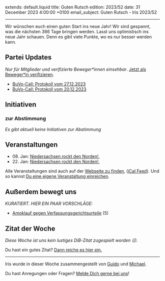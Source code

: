 
extends: default.liquid
title: Guten Rutsch
edition: 2023/52
date: 31 December 2023 4:00:00 +0100
email_subject: Guten Rutsch - Iris 2023/52

---
Wir wünschen euch einen guten Start ins neue Jahr! Wir sind gespannt, was die nächsten 366 Tage bringen werden. Lasst uns optimistisch ins neue Jahr schauen. Denn es gibt viele Punkte, wo es nur besser werden kann.


## Partei Updates

_Nur für Mitglieder und verifizierte Beweger\*innen einsehbar_. [Jetzt als Beweger\*in verifizieren](https://dib.de/bewegerin-werden/).

 - [BuVo-Call: Protokoll vom 27.12.2023](https://marktplatz.dib.de/t/buvo-call-protokoll-vom-27-12-2023/40173)
 - [BuVo-Call: Protokoll vom 20.12.2023](https://marktplatz.dib.de/t/buvo-call-protokoll-vom-20-12-2023/40172)

## Initiativen

### zur Abstimmung
_Es gibt aktuell keine Initiativen zur Abstimmung_

## Veranstaltungen

 - 08.&nbsp;Jan: [Niedersachsen rockt den Norden!](https://dib.de/events/niedersachsen-call-2024-01-08/), 
 - 22.&nbsp;Jan: [Niedersachsen rockt den Norden!](https://dib.de/events/niedersachsen-call-2024-01-22/),


Alle Veranstaltungen sind auch auf der [Webseite zu finden](https://dib.de/veranstaltungen/), ([iCal Feed](https://dib.de/?ical=1)). Und so kannst [Du eine eigene Veranstaltung einreichen](https://marktplatz.dib.de/t/eine-veranstaltung-auf-der-webseite-einreichen/21379).


## Außerdem bewegt uns

_KURATIERT. HIER EIN PAAR VORSCHLÄGE:_
 - [Amoklauf gegen Verfassungsgerichtsurteile](https://marktplatz.dib.de/t/amoklauf-gegen-verfassungsgerichtsurteile/40174) (5)


## Zitat der Woche
_Diese Woche ist uns kein lustiges DiB-Zitat zugespielt worden ☹._

Du hast ein gutes Zitat? [Dann reiche es hier ein.](https://marktplatz.dib.de/t/fortsetzung-lustige-dib-zitate/24431)


---

Iris wurde in dieser Woche zusammengestellt von [Guido](https://marktplatz.dib.de/u/Guido/) und [Michael](https://marktplatz.dib.de/u/MichaelVoss/).

Du hast Anregungen oder Fragen? [Melde Dich gerne bei uns](https://marktplatz.dib.de/t/neu-iris-die-woechtliche-zusammenfasssung-zum-sonntagsbrunch/10990)!

